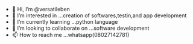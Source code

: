 - 👋 Hi, I’m @versatileben
- 👀 I’m interested in ...creation of softwares,testin,and app development
- 🌱 I’m currently learning ...python language
- 💞️ I’m looking to collaborate on ...software development
- 📫 How to reach me ...whatsapp(08027142781)

<!---
versatileben/versatileben is a ✨ special ✨ repository because its `README.md` (this file) appears on your GitHub profile.
You can click the Preview link to take a look at your changes.
--->
